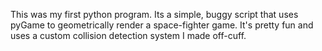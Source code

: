 This was my first python program. Its a simple, buggy script that uses pyGame to geometrically render a space-fighter game. It's pretty fun and uses a custom collision detection system I made off-cuff.
